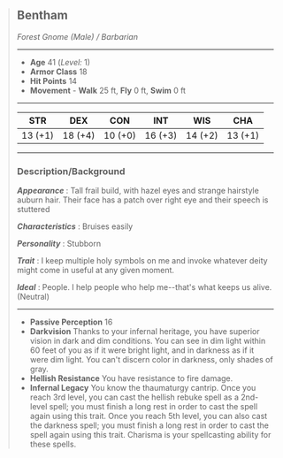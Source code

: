 > ## Bentham
> 
> *Forest Gnome (Male) / Barbarian*
> 
> * * *
> 
> - **Age** 41 (*Level:* 1)
> - **Armor Class** 18
> - **Hit Points** 14
> - **Movement** \- **Walk** 25 ft, **Fly** 0 ft, **Swim** 0 ft
> 
> * * *
> 
> | STR | DEX | CON | INT | WIS | CHA |
> | --- | --- | --- | --- | --- | --- |
> | 13 (+1) | 18 (+4) | 10 (+0) | 16 (+3) | 14 (+2) | 13 (+1) |
> 
> * * *
> 
> ### Description/Background
> 
> ***Appearance*** : Tall frail build, with hazel eyes and strange hairstyle auburn hair. Their face has a patch over right eye and their speech is stuttered
> 
> ***Characteristics*** : Bruises easily
> 
> ***Personality*** : Stubborn
> 
> ***Trait*** : I keep multiple holy symbols on me and invoke whatever deity might come in useful at any given moment.
> 
> ***Ideal*** : People. I help people who help me--that's what keeps us alive. (Neutral)
> 
> * * *
> 
> - **Passive Perception** 16
> - **Darkvision** Thanks to your infernal heritage, you have superior vision in dark and dim conditions. You can see in dim light within 60 feet of you as if it were bright light, and in darkness as if it were dim light. You can't discern color in darkness, only shades of gray.
> - **Hellish Resistance** You have resistance to fire damage.
> - **Infernal Legacy** You know the thaumaturgy cantrip. Once you reach 3rd level, you can cast the hellish rebuke spell as a 2nd-level spell; you must finish a long rest in order to cast the spell again using this trait. Once you reach 5th level, you can also cast the darkness spell; you must finish a long rest in order to cast the spell again using this trait. Charisma is your spellcasting ability for these spells.
